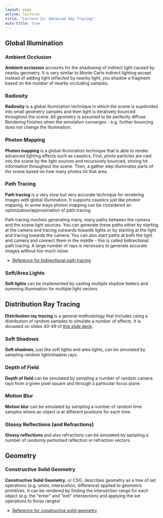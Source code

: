 ```yaml
---
layout: page
active: lectures
title: "Lecture 15: Advanced Ray Tracing"
auto-title: true
---
```



## Global Illumination

### Ambient Occlusion

**Ambient occlusion** accounts for the shadowing of indirect light caused by nearby geometry.
It is very similar to Monte Carlo indirect lighting except instead of adding light reflected by nearby light, you shadow a fragment based on the number of nearby occluding samples.


### Radiosity

**Radiosity** is a global illumination technique in which the scene is supdivided into small geometry samples and then light is iteratively bounced throughout the scene.
All geometry is assumed to be perfectly diffuse.
Rendering finishes when the simulation converges - e.g. further bouncing does not change the illumination.


### Photon Mapping

**Photon mapping** is a global illumination technique that is able to render advanced lighting effects such as caustics.
First, photo particles are cast into the scene by the light sources and recursively bounced, storing hit information throughout the scene.
Then, a gather step illuminates parts of the scene based on how many photos hit that area.


### Path Tracing

**Path tracing** is a very slow but very accurate technique for rendering images with global illumination.
It supports caustics just like photon mapping.
In some ways photon mapping can be considered an optimization/approximation of path tracing.

Path tracing involves generating many, many paths between the camera and the scene light sources.
You can generate these paths either by starting at the camera and tracing outwards towards lights
or by starting at the light and tracing towards the camera.
You can also start paths at both the light and camera and connect them in the middle - this is called bidirectional path tracing.
A large number of rays is necessary to generate accurate images without too much noise.

- [Reference for bidirectional path tracing](https://graphics.stanford.edu/courses/cs348b-03/papers/veach-chapter10.pdf)


### Soft/Area Lights

**Soft lights** can be implemented by casting multiple shadow feelers and summing illumination for multiple light vectors



## Distribution Ray Tracing

**Distribution ray tracing** is a general methodology that includes using a distribution of random samples to simulate a number of effects.
It is dicussed on slides 40-49 of [this slide deck](https://docs.google.com/presentation/d/1FaixfnT0TACwkWryQnqlD7PtdMg8eaSW7YKDKegKAW0/edit?usp=sharing).

### Soft Shadows

**Soft shadows**, just like soft lights and area lights, can be simulated by sampling random light/shadow rays.

### Depth of Field

**Depth of field** can be simulated by sampling a number of random camera rays from a given pixel square and through a particular focus plane.

### Motion Blur

**Motion blur** can be simulated by sampling a number of random time samples where an object is at different positions for each time.

### Glossy Reflections (and Refractions)

**Glossy reflections** and also refractions can be simulated by sampling a number of randomly perturbed reflection or refraction vectors.



## Geometry

### Constructive Solid Geometry

**Constructive Solid Geometry**, or CSG, describes geometry as a tree of set operations (e.g. union, interscetion, difference) applied to geometric primitives.
It can be rendered by finding the intersection range for each object (e.g. the "enter" and "exit" intersection) and applying the set operations to those ranges!

- [Reference for constructive solid geometry](http://web.cse.ohio-state.edu/~parent.1/classes/681/Lectures/19.RayTracingCSG.pdf)
